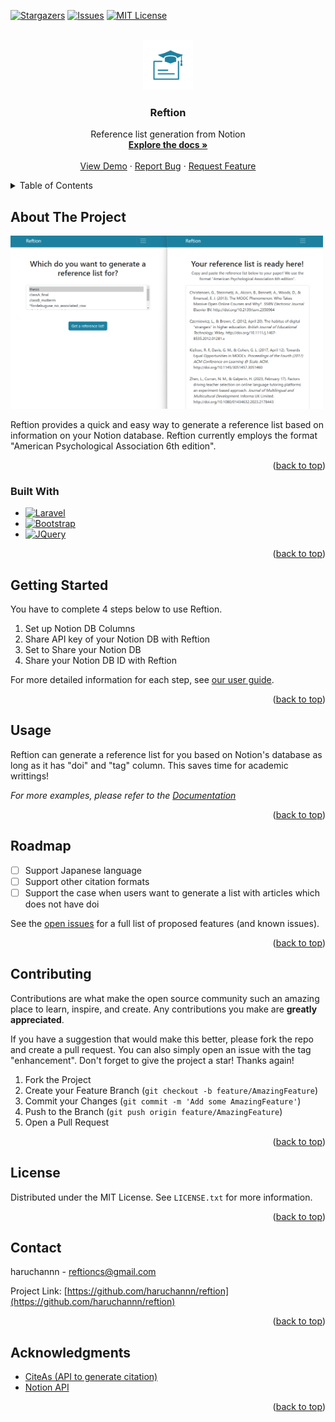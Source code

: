 <!-- Improved compatibility of back to top link: See: https://github.com/othneildrew/Best-README-Template/pull/73 -->
<a name="readme-top"></a>
<!--
*** Thanks for checking out the Best-README-Template. If you have a suggestion
*** that would make this better, please fork the repo and create a pull request
*** or simply open an issue with the tag "enhancement".
*** Don't forget to give the project a star!
*** Thanks again! Now go create something AMAZING! :D
-->



<!-- PROJECT SHIELDS -->
<!--
*** I'm using markdown "reference style" links for readability.
*** Reference links are enclosed in brackets [ ] instead of parentheses ( ).
*** See the bottom of this document for the declaration of the reference variables
*** for contributors-url, forks-url, etc. This is an optional, concise syntax you may use.
*** https://www.markdownguide.org/basic-syntax/#reference-style-links
-->
[![Stargazers][stars-shield]][stars-url]
[![Issues][issues-shield]][issues-url]
[![MIT License][license-shield]][license-url]



<!-- PROJECT LOGO -->
<br />
<div align="center">
  <a href="https://github.com/haruchannn/reftion">
    <img src="public\assets\img\icon.png" alt="Logo" width="80" height="80">
  </a>

<h3 align="center">Reftion</h3>

  <p align="center">
    Reference list generation from Notion 
    <br />
    <a href="https://github.com/haruchannn/reftion"><strong>Explore the docs »</strong></a>
    <br />
    <br />
    <a href="https://github.com/haruchannn/reftion">View Demo</a>
    ·
    <a href="https://github.com/haruchannn/reftion/issues">Report Bug</a>
    ·
    <a href="https://github.com/haruchannn/reftion/issues">Request Feature</a>
  </p>
</div>



<!-- TABLE OF CONTENTS -->
<details>
  <summary>Table of Contents</summary>
  <ol>
    <li>
      <a href="#about-the-project">About The Project</a>
      <ul>
        <li><a href="#built-with">Built With</a></li>
      </ul>
    </li>
    <li>
      <a href="#getting-started">Getting Started</a>
      <ul>
        <li><a href="#prerequisites">Prerequisites</a></li>
        <li><a href="#installation">Installation</a></li>
      </ul>
    </li>
    <li><a href="#usage">Usage</a></li>
    <li><a href="#roadmap">Roadmap</a></li>
    <li><a href="#contributing">Contributing</a></li>
    <li><a href="#license">License</a></li>
    <li><a href="#contact">Contact</a></li>
    <li><a href="#acknowledgments">Acknowledgments</a></li>
  </ol>
</details>



<!-- ABOUT THE PROJECT -->
## About The Project

<img src="public\assets\img\desc_overall.png" width="500">

Reftion provides a quick and easy way to generate a reference list based on information on your Notion database. Reftion currently employs the format "American Psychological Association 6th edition".

<p align="right">(<a href="#readme-top">back to top</a>)</p>



### Built With
* [![Laravel][Laravel.com]][Laravel-url]
* [![Bootstrap][Bootstrap.com]][Bootstrap-url]
* [![JQuery][JQuery.com]][JQuery-url]

<p align="right">(<a href="#readme-top">back to top</a>)</p>



<!-- GETTING STARTED -->
## Getting Started

You have to complete 4 steps below to use Reftion. 
1. Set up Notion DB Columns
2. Share API key of your Notion DB with Reftion
3. Set to Share your Notion DB
4. Share your Notion DB ID with Reftion

For more detailed information for each step, see [our user guide](https://reftion.com/onboarding).

<p align="right">(<a href="#readme-top">back to top</a>)</p>

<!-- USAGE EXAMPLES -->
## Usage

Reftion can generate a reference list for you based on Notion's database as long as it has "doi" and "tag" column. This saves time for academic writtings! 

_For more examples, please refer to the [Documentation](https://example.com)_

<p align="right">(<a href="#readme-top">back to top</a>)</p>



<!-- ROADMAP -->
## Roadmap

- [ ]  Support Japanese language
- [ ]  Support other citation formats
- [ ]  Support the case when users want to generate a list with articles which does not have doi

See the [open issues](https://github.com/haruchannn/reftion/issues) for a full list of proposed features (and known issues).

<p align="right">(<a href="#readme-top">back to top</a>)</p>



<!-- CONTRIBUTING -->
## Contributing

Contributions are what make the open source community such an amazing place to learn, inspire, and create. Any contributions you make are **greatly appreciated**.

If you have a suggestion that would make this better, please fork the repo and create a pull request. You can also simply open an issue with the tag "enhancement".
Don't forget to give the project a star! Thanks again!

1. Fork the Project
2. Create your Feature Branch (`git checkout -b feature/AmazingFeature`)
3. Commit your Changes (`git commit -m 'Add some AmazingFeature'`)
4. Push to the Branch (`git push origin feature/AmazingFeature`)
5. Open a Pull Request

<p align="right">(<a href="#readme-top">back to top</a>)</p>



<!-- LICENSE -->
## License

Distributed under the MIT License. See `LICENSE.txt` for more information.

<p align="right">(<a href="#readme-top">back to top</a>)</p>



<!-- CONTACT -->
## Contact

haruchannn  - reftioncs@gmail.com

Project Link: [https://github.com/haruchannn/reftion](https://github.com/haruchannn/reftion)

<p align="right">(<a href="#readme-top">back to top</a>)</p>



<!-- ACKNOWLEDGMENTS -->
## Acknowledgments

* [CiteAs (API to generate citation)](https://citeas.org/api)
* [Notion API](https://developers.notion.com/)

<p align="right">(<a href="#readme-top">back to top</a>)</p>



<!-- MARKDOWN LINKS & IMAGES -->
<!-- https://www.markdownguide.org/basic-syntax/#reference-style-links -->
[contributors-shield]: https://img.shields.io/github/contributors/haruchannn/reftion.svg?style=for-the-badge
[contributors-url]: https://github.com/haruchannn/reftion/graphs/contributors
[forks-shield]: https://img.shields.io/github/forks/haruchannn/reftion.svg?style=for-the-badge
[forks-url]: https://github.com/haruchannn/reftion/network/members
[stars-shield]: https://img.shields.io/github/stars/haruchannn/reftion.svg?style=for-the-badge
[stars-url]: https://github.com/haruchannn/reftion/stargazers
[issues-shield]: https://img.shields.io/github/issues/haruchannn/reftion.svg?style=for-the-badge
[issues-url]: https://github.com/haruchannn/reftion/issues
[license-shield]: https://img.shields.io/github/license/haruchannn/reftion.svg?style=for-the-badge
[license-url]: https://github.com/haruchannn/reftion/blob/master/LICENSE.txt
[linkedin-shield]: https://img.shields.io/badge/-LinkedIn-black.svg?style=for-the-badge&logo=linkedin&colorB=555
[linkedin-url]: https://linkedin.com/in/linkedin_username
[product-screenshot]: images/screenshot.png
[Next.js]: https://img.shields.io/badge/next.js-000000?style=for-the-badge&logo=nextdotjs&logoColor=white
[Next-url]: https://nextjs.org/
[React.js]: https://img.shields.io/badge/React-20232A?style=for-the-badge&logo=react&logoColor=61DAFB
[React-url]: https://reactjs.org/
[Vue.js]: https://img.shields.io/badge/Vue.js-35495E?style=for-the-badge&logo=vuedotjs&logoColor=4FC08D
[Vue-url]: https://vuejs.org/
[Angular.io]: https://img.shields.io/badge/Angular-DD0031?style=for-the-badge&logo=angular&logoColor=white
[Angular-url]: https://angular.io/
[Svelte.dev]: https://img.shields.io/badge/Svelte-4A4A55?style=for-the-badge&logo=svelte&logoColor=FF3E00
[Svelte-url]: https://svelte.dev/
[Laravel.com]: https://img.shields.io/badge/Laravel-FF2D20?style=for-the-badge&logo=laravel&logoColor=white
[Laravel-url]: https://laravel.com
[Bootstrap.com]: https://img.shields.io/badge/Bootstrap-563D7C?style=for-the-badge&logo=bootstrap&logoColor=white
[Bootstrap-url]: https://getbootstrap.com
[JQuery.com]: https://img.shields.io/badge/jQuery-0769AD?style=for-the-badge&logo=jquery&logoColor=white
[JQuery-url]: https://jquery.com 
